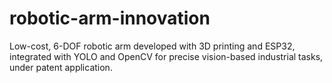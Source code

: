 # robotic-arm-innovation
Low-cost, 6-DOF robotic arm developed with 3D printing and ESP32, integrated with YOLO and OpenCV for precise vision-based industrial tasks, under patent application.
